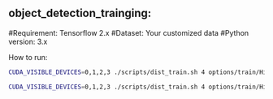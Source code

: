 ## object_detection_trainging: 

#Requirement: Tensorflow 2.x 
#Dataset: Your customized data 
#Python version: 3.x 

How to run:

```bash
CUDA_VISIBLE_DEVICES=0,1,2,3 ./scripts/dist_train.sh 4 options/train/HiRN/train_HiRN_REDS.yml
```

```bash
CUDA_VISIBLE_DEVICES=0,1,2,3 ./scripts/dist_train.sh 4 options/train/HiRN/train_HiRN_REDS.yml
```
